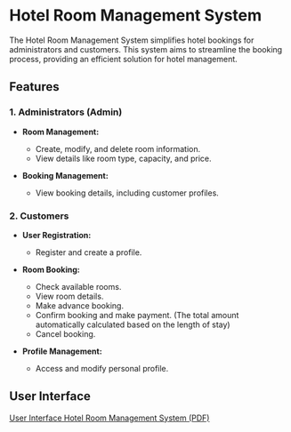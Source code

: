 # Hotel Room Management System

The Hotel Room Management System simplifies hotel bookings for administrators and customers. This system aims to streamline the booking process, providing an efficient solution for hotel management.

## Features

### 1. Administrators (Admin)

- **Room Management:**
  - Create, modify, and delete room information.
  - View details like room type, capacity, and price.

- **Booking Management:**
  - View booking details, including customer profiles.

### 2. Customers

- **User Registration:**
  - Register and create a profile.

- **Room Booking:**
  - Check available rooms.
  - View room details.
  - Make advance booking.
  - Confirm booking and make payment. (The total amount automatically calculated based on the length of stay)
  - Cancel booking.

- **Profile Management:**
  - Access and modify personal profile.

## User Interface

[User Interface Hotel Room Management System (PDF)](User%20Interface%20Hotel%20Room%20Management%20System.pdf)
